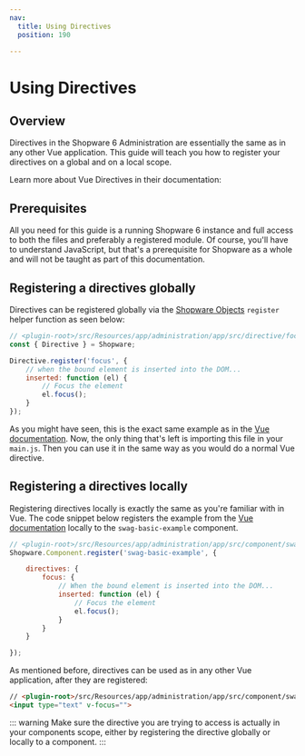 ```yaml
---
nav:
  title: Using Directives
  position: 190

---
```


# Using Directives

## Overview

Directives in the Shopware 6 Administration are essentially the same as in any other Vue application. This guide will teach you how to register your directives on a global and on a local scope.

Learn more about Vue Directives in their documentation:

<PageRef page="https://vuejs.org/v2/guide/custom-directive.html" title="Custom Directives | Vue.js" target="_blank" />

## Prerequisites

All you need for this guide is a running Shopware 6 instance and full access to both the files and preferably a registered module. Of course, you'll have to understand JavaScript, but that's a prerequisite for Shopware as a whole and will not be taught as part of this documentation.

## Registering a directives globally

Directives can be registered globally via the [Shopware Objects](../data-handling-processing/the-shopware-object.md) `register` helper function as seen below:

```javascript
// <plugin-root>/src/Resources/app/administration/app/src/directive/focus.js
const { Directive } = Shopware;

Directive.register('focus', {
    // when the bound element is inserted into the DOM...
    inserted: function (el) {
        // Focus the element
        el.focus();
    }
});
```

As you might have seen, this is the exact same example as in the [Vue documentation](https://vuejs.org/v2/guide/custom-directive.html). Now, the only thing that's left is importing this file in your `main.js`. Then you can use it in the same way as you would do a normal Vue directive.

## Registering a directives locally

Registering directives locally is exactly the same as you're familiar with in Vue. The code snippet below registers the example from the [Vue documentation](https://vuejs.org/v2/guide/custom-directive.html) locally to the `swag-basic-example` component.

```javascript
// <plugin-root>/src/Resources/app/administration/app/src/component/swag-basic-example/index.js
Shopware.Component.register('swag-basic-example', {

    directives: {
        focus: {
            // When the bound element is inserted into the DOM...
            inserted: function (el) {
                // Focus the element
                el.focus();
            }
        }
    }

});
```

As mentioned before, directives can be used as in any other Vue application, after they are registered:

```html
// <plugin-root>/src/Resources/app/administration/app/src/component/swag-basic-example/swag-basic-example.html.twig
<input type="text" v-focus="">
```

::: warning
Make sure the directive you are trying to access is actually in your components scope, either by registering the directive globally or locally to a component.
:::
